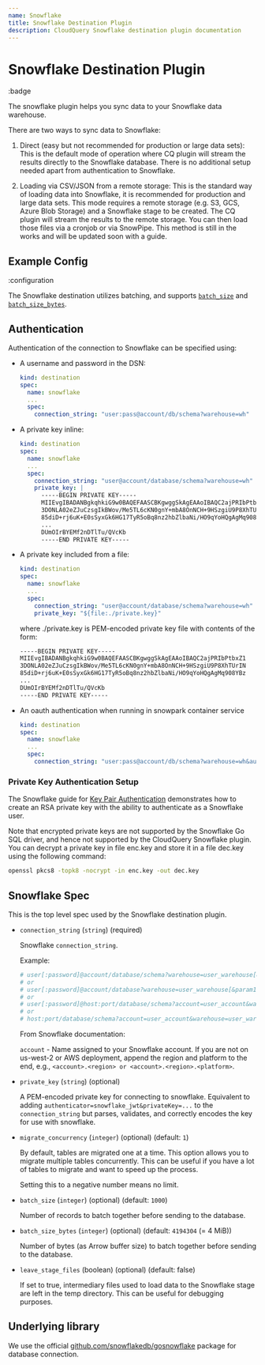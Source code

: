 ```yaml
---
name: Snowflake
title: Snowflake Destination Plugin
description: CloudQuery Snowflake destination plugin documentation
---
```

# Snowflake Destination Plugin

:badge

The snowflake plugin helps you sync data to your Snowflake data warehouse.

There are two ways to sync data to Snowflake:

1. Direct (easy but not recommended for production or large data sets): This is the default mode of operation where CQ plugin will stream the results directly to the Snowflake database. There is no additional setup needed apart from authentication to Snowflake.

2. Loading via CSV/JSON from a remote storage: This is the standard way of loading data into Snowflake, it is recommended for production and large data sets. This mode requires a remote storage (e.g. S3, GCS, Azure Blob Storage) and a Snowflake stage to be created. The CQ plugin will stream the results to the remote storage. You can then load those files via a cronjob or via SnowPipe. This method is still in the works and will be updated soon with a guide.

## Example Config

:configuration

The Snowflake destination utilizes batching, and supports [`batch_size`](/docs/reference/destination-spec#batch_size) and [`batch_size_bytes`](/docs/reference/destination-spec#batch_size_bytes).


## Authentication

Authentication of the connection to Snowflake can be specified using:

* A username and password in the DSN:

  ```yaml
  kind: destination
  spec:
    name: snowflake
    ...
    spec:
      connection_string: "user:pass@account/db/schema?warehouse=wh"
  ```

* A private key inline:

  ```yaml
  kind: destination
  spec:
    name: snowflake
    ...
    spec:
      connection_string: "user@account/database/schema?warehouse=wh"
      private_key: |
        -----BEGIN PRIVATE KEY-----
        MIIEvgIBADANBgkqhkiG9w0BAQEFAASCBKgwggSkAgEAAoIBAQC2ajPRIbPtbxZ1
        3DONLA02eZJuCzsgIkBWov/Me5TL6cKN0gnY+mbA8OnNCH+9HSzgiU9P8XhTUrIN
        85diD+rj6uK+E0sSyxGk6HG17TyR5oBq8nz2hbZlbaNi/HO9qYoHQgAgMq908YBz
        ...
        DUmOIrBYEMf2nDTlTu/QVcKb
        -----END PRIVATE KEY-----
  ```

* A private key included from a file:

  ```yaml
  kind: destination
  spec:
    name: snowflake
    ...
    spec:
      connection_string: "user@account/database/schema?warehouse=wh"
      private_key: "${file:./private.key}"
  ```

  where ./private.key is PEM-encoded private key file with contents of the form:

  ```txt
  -----BEGIN PRIVATE KEY-----
  MIIEvgIBADANBgkqhkiG9w0BAQEFAASCBKgwggSkAgEAAoIBAQC2ajPRIbPtbxZ1
  3DONLA02eZJuCzsgIkBWov/Me5TL6cKN0gnY+mbA8OnNCH+9HSzgiU9P8XhTUrIN
  85diD+rj6uK+E0sSyxGk6HG17TyR5oBq8nz2hbZlbaNi/HO9qYoHQgAgMq908YBz
  ...
  DUmOIrBYEMf2nDTlTu/QVcKb
  -----END PRIVATE KEY-----
  ```

* An oauth authentication when running in snowpark container service

  ```yaml
  kind: destination
  spec:
    name: snowflake
    ...
    spec:
      connection_string: "user:pass@account/db/schema?warehouse=wh&authenticator=oauth&token=token"
  ```

### Private Key Authentication Setup

The Snowflake guide for [Key Pair
Authentication](https://docs.snowflake.com/en/user-guide/key-pair-auth)
demonstrates how to create an RSA private key with the ability to authenticate
as a Snowflake user.

Note that encrypted private keys are not supported by the Snowflake Go SQL
driver, and hence not supported by the CloudQuery Snowflake plugin. You can
decrypt a private key in file enc.key and store it in a file dec.key using the
following command:

```bash
openssl pkcs8 -topk8 -nocrypt -in enc.key -out dec.key
```

## Snowflake Spec

This is the top level spec used by the Snowflake destination plugin.

- `connection_string` (`string`) (required)

  Snowflake `connection_string`.

  Example:

  ```yaml copy
  # user[:password]@account/database/schema?warehouse=user_warehouse[&param1=value1&paramN=valueN]
  # or
  # user[:password]@account/database?warehouse=user_warehouse[&param1=value1&paramN=valueN]
  # or
  # user[:password]@host:port/database/schema?account=user_account&warehouse=user_warehouse[&param1=value1&paramN=valueN]
  # or
  # host:port/database/schema?account=user_account&warehouse=user_warehouse[&param1=value1&paramN=valueN]
  ```

  From Snowflake documentation:

  `account` - Name assigned to your Snowflake account. If you are not on us-west-2 or AWS deployment, append the region and platform to the end, e.g., `<account>.<region> or <account>.<region>.<platform>`.

- `private_key` (`string`) (optional)

  A PEM-encoded private key for connecting to snowflake. Equivalent to adding
  `authenticator=snowflake_jwt&privateKey=...` to the `connection_string` but
  parses, validates, and correctly encodes the key for use with snowflake.

- `migrate_concurrency` (`integer`) (optional) (default: `1`)

  By default, tables are migrated one at a time.
  This option allows you to migrate multiple tables concurrently.
  This can be useful if you have a lot of tables to migrate and want to speed up the process.

  Setting this to a negative number means no limit.

- `batch_size` (`integer`) (optional) (default: `1000`)

  Number of records to batch together before sending to the database.

- `batch_size_bytes` (`integer`) (optional) (default: `4194304` (= 4 MiB))

  Number of bytes (as Arrow buffer size) to batch together before sending to the database.

- `leave_stage_files` (boolean) (optional) (default: false)
     
  If set to true, intermediary files used to load data to the Snowflake stage are left in the temp directory. This can be useful for debugging purposes.

## Underlying library

We use the official [github.com/snowflakedb/gosnowflake](https://github.com/snowflakedb/gosnowflake) package for database connection.
